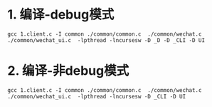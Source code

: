 # 1. 编译-debug模式
```
gcc 1.client.c -I common ./common/common.c  ./common/wechat.c ./common/wechat_ui.c  -lpthread -lncursesw -D _D -D _CLI -D UI
```

# 2. 编译-非debug模式

```
gcc 1.client.c -I common ./common/common.c  ./common/wechat.c ./common/wechat_ui.c  -lpthread -lncursesw -D _CLI -D UI
```